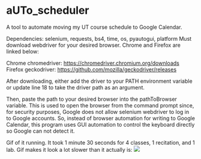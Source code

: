 # aUTo_scheduler
A tool to automate moving my UT course schedule to Google Calendar.

Dependencies: selenium, requests, bs4, time, os, pyautogui, platform
Must download webdriver for your desired browser. Chrome and Firefox are linked below:

  Chrome chromedriver: https://chromedriver.chromium.org/downloads
  Firefox geckodriver: https://github.com/mozilla/geckodriver/releases

After downloading, either add the driver to your PATH environment variable or update line 18 to take the driver path as an argument.

Then, paste the path to your desired browser into the pathToBrowser variable. This is used to open the browser from the command prompt since, for security purposes, Google does not allow selenium webdriver to log in to Google accounts. So, instead of browser automation for writing to Google Calendar, this program uses GUI automation to control the keyboard directly so Google can not detect it.

Gif of it running. It took 1 minute 30 seconds for 4 classes, 1 recitation, and 1 lab. Gif makes it look a lot slower than it actually is:
![](presentation.gif)
